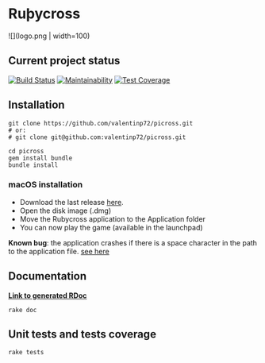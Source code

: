 # Ruþycross

![](logo.png | width=100)

## Current project status

[![Build Status](https://travis-ci.com/valentinp72/picross.svg?token=zWdqvp6jX3Z664qx4QEk&branch=master)](https://travis-ci.com/valentinp72/picross)
[![Maintainability](https://api.codeclimate.com/v1/badges/ccc2c521ed263e2370a0/maintainability)](https://codeclimate.com/repos/5a624aeae596c21745002d54/maintainability)
[![Test Coverage](https://api.codeclimate.com/v1/badges/ccc2c521ed263e2370a0/test_coverage)](https://codeclimate.com/repos/5a624aeae596c21745002d54/test_coverage)

## Installation 

```shell
git clone https://github.com/valentinp72/picross.git
# or:
# git clone git@github.com:valentinp72/picross.git

cd picross
gem install bundle
bundle install
```

### macOS installation
- Download the last release [here](https://github.com/valentinp72/picross/releases).
- Open the disk image (.dmg)
- Move the Rubycross application to the Application folder
- You can now play the game (available in the launchpad)

**Known bug**: the application crashes if there is a space character in the path to the application file. [see here](https://github.com/valentinp72/picross/issues/28)

## Documentation
[**Link to generated RDoc**](https://picross.vlntn.pw/doc/)

```
rake doc
```

## Unit tests and tests coverage
```shell
rake tests
```

